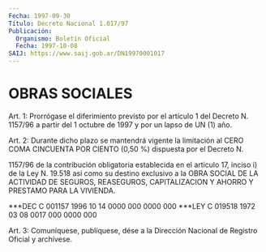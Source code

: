 ```yaml
---
Fecha: 1997-09-30
Título: Decreto Nacional 1.017/97
Publicación:
  Organismo: Boletín Oficial
  Fecha: 1997-10-08
SAIJ: https://www.saij.gob.ar/DN19970001017
---
```

# OBRAS SOCIALES

<a id="1"></a>
Art. 1: Prorrógase el diferimiento previsto por el artículo  1 del Decreto N. 1157/96 a partir del 1 octubre de 1997 y por un lapso de UN (1) año.

<a id="2"></a>
Art.  2: Durante dicho plazo se mantendrá vigente la limitación al CERO COMA CINCUENTA POR CIENTO (0,50 %) dispuesta por el Decreto N.

1157/96 de la  contribución  obligatoria establecida en el artículo 17, inciso i) de la Ley N. 19.518 así como su destino exclusivo a la OBRA SOCIAL DE LA ACTIVIDAD DE  SEGUROS, REASEGUROS, CAPITALIZACION Y AHORRO Y PRESTAMO PARA LA VIVIENDA.

***DEC C 001157 1996 10 14 0000 000 0000 000 ***LEY C 019518 1972 03 08 0017 000 0000 000

<a id="3"></a>
Art. 3: Comuníquese, publíquese, dése  a la Dirección Nacional de Registro  Oficial  y archívese.